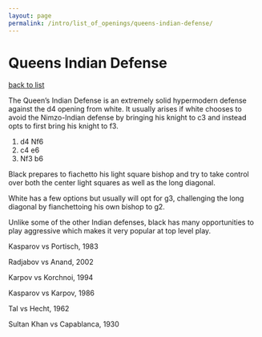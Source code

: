 ```yaml
---
layout: page
permalink: /intro/list_of_openings/queens-indian-defense/
---
```


# Queens Indian Defense

[back to list](../)



The Queen’s Indian Defense is an extremely solid hypermodern defense against the d4 opening from white. It usually arises if white chooses to avoid the Nimzo-Indian defense by bringing his knight to c3 and instead opts to first bring his knight to f3.

1. d4 Nf6
2. c4 e6
3. Nf3 b6

Black prepares to fiachetto his light square bishop and try to take control over both the center light squares as well as the long diagonal.

White has a few options but usually will opt for g3, challenging the long diagonal by fianchettoing his own bishop to g2.

Unlike some of the other Indian defenses, black has many opportunities to play aggressive which makes it very popular at top level play.






Kasparov vs Portisch, 1983

Radjabov vs Anand, 2002

Karpov vs Korchnoi, 1994

Kasparov vs Karpov, 1986

Tal vs Hecht, 1962

Sultan Khan vs Capablanca, 1930